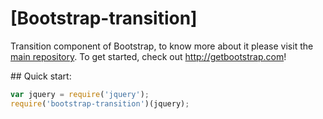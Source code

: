 # [Bootstrap-transition]

Transition component of Bootstrap, to know more about it please visit the [main repository](https://github.com/twbs/bootstrap).
To get started, check out <http://getbootstrap.com>!

## Quick start:
```javascript
var jquery = require('jquery');
require('bootstrap-transition')(jquery);
````